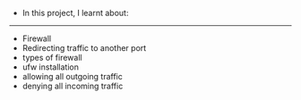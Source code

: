 * In this project, I learnt about:
----------------------------------

* Firewall
* Redirecting traffic to another port
* types of firewall
* ufw installation
* allowing all outgoing traffic
* denying all incoming traffic
